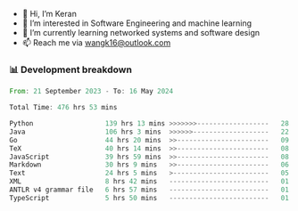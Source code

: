 - 👋 Hi, I’m Keran
- 👀 I’m interested in Software Engineering and machine learning
- 🌱 I’m currently learning networked systems and software design
- 📫 Reach me via wangk16@outlook.com


###  📊 Development breakdown
<!--START_SECTION:waka-->

```rust
From: 21 September 2023 - To: 16 May 2024

Total Time: 476 hrs 53 mins

Python                  139 hrs 13 mins >>>>>>>------------------   28.94 %
Java                    106 hrs 3 mins  >>>>>>-------------------   22.04 %
Go                      44 hrs 20 mins  >>-----------------------   09.22 %
TeX                     40 hrs 14 mins  >>-----------------------   08.36 %
JavaScript              39 hrs 59 mins  >>-----------------------   08.31 %
Markdown                30 hrs 9 mins   >>-----------------------   06.27 %
Text                    24 hrs 5 mins   >------------------------   05.01 %
XML                     8 hrs 42 mins   -------------------------   01.81 %
ANTLR v4 grammar file   6 hrs 57 mins   -------------------------   01.45 %
TypeScript              5 hrs 50 mins   -------------------------   01.21 %
```

<!--END_SECTION:waka-->

<!---
keran-w/keran-w is a ✨ special ✨ repository because its `README.md` (this file) appears on your GitHub profile.
You can click the Preview link to take a look at your changes.
--->

